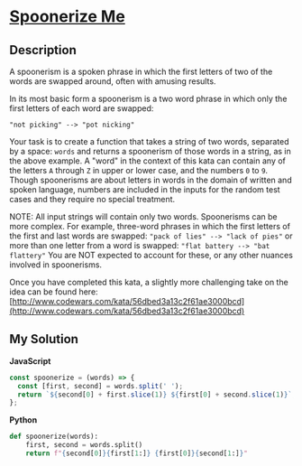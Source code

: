 # [Spoonerize Me](https://www.codewars.com/kata/56b8903933dbe5831e000c76)

## Description

A spoonerism is a spoken phrase in which the first letters of two of the words are swapped around, often with amusing results.

In its most basic form a spoonerism is a two word phrase in which only the first letters of each word are swapped:

`"not picking" --> "pot nicking"`

Your task is to create a function that takes a string of two words, separated by a space: `words` and returns a spoonerism of those words in a string, as in the above example. A "word" in the context of this kata can contain any of the letters `A` through `Z` in upper or lower case, and the numbers `0` to `9`. Though spoonerisms are about letters in words in the domain of written and spoken language, numbers are included in the inputs for the random test cases and they require no special treatment.

NOTE: All input strings will contain only two words. Spoonerisms can be more complex. For example, three-word phrases in which the first letters of the first and last words are swapped: `"pack of lies" --> "lack of pies"` or more than one letter from a word is swapped: `"flat battery --> "bat flattery"` You are NOT expected to account for these, or any other nuances involved in spoonerisms.

Once you have completed this kata, a slightly more challenging take on the idea can be found here: [http://www.codewars.com/kata/56dbed3a13c2f61ae3000bcd](http://www.codewars.com/kata/56dbed3a13c2f61ae3000bcd)

## My Solution

**JavaScript**

```js
const spoonerize = (words) => {
  const [first, second] = words.split(' ');
  return `${second[0] + first.slice(1)} ${first[0] + second.slice(1)}`;
};
```

**Python**

```py
def spoonerize(words):
    first, second = words.split()
    return f"{second[0]}{first[1:]} {first[0]}{second[1:]}"
```
